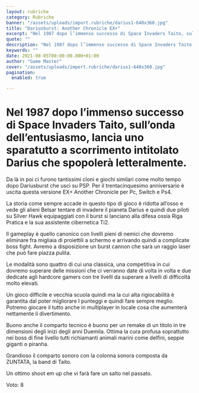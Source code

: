 ```yaml
---
layout: rubriche
category: Rubriche
banner: "/assets/uploads/import.rubriche/darius1-640x360.jpg"
title: "Dariusburst: Another Chronicle EX+"
excerpt: "Nel 1987 dopo l’immenso successo di Space Invaders Taito, sull’onda dell’entusiasmo, lancia uno sparatutto a scorrimento intitolato Darius che spopolerà letteralmente. Da là in poi ci furono tantissimi cloni e giochi similari come molto tempo dopo Dariusburst che uscì su PSP. Per il trentacinquesimo anniversario è uscita questa versione EX+ Another Chronicle per Pc, Switch [&hellip"
quote: ""
description: "Nel 1987 dopo l’immenso successo di Space Invaders Taito, sull’onda dell’entusiasmo, lancia uno sparatutto a scorrimento intitolato Darius che spopolerà letteralmente. Da là in poi ci furono tantissimi cloni e giochi similari come molto tempo dopo Dariusburst che uscì su PSP. Per il trentacinquesimo anniversario è uscita questa versione EX+ Another Chronicle per Pc, Switch [&hellip"
keywords: ""
date: 2021-08-05T00:00:00.000+01:00
author: "Game Master"
cover: "/assets/uploads/import.rubriche/darius1-640x360.jpg"
pagination:
  enabled: true

---
```


# Nel 1987 dopo l’immenso successo di Space Invaders Taito, sull’onda dell’entusiasmo, lancia uno sparatutto a scorrimento intitolato Darius che spopolerà letteralmente.

Da là in poi ci furono tantissimi cloni e giochi similari come molto tempo dopo Dariusburst che uscì su PSP. Per il trentacinquesimo anniversario è uscita questa versione EX+ Another Chronicle per Pc, Switch e Ps4.

La storia come sempre accade in questo tipo di gioco è ridotta all’osso e vede gli alieni Belsar tentare di invadere il pianeta Darius e quindi due piloti su Silver Hawk equipaggiati con il burst si lanciano alla difesa ossia Riga Pratica e la sua assistente cibernetica Ti2.  
  
Il gameplay è quello canonico con livelli pieni di nemici che dovremo eliminare fra migliaia di proiettili a schermo e arrivando quindi a complicate boss fight. Avremo a disposizione un burst cannon che sarà un raggio laser che può fare piazza pulita.

Le modalità sono quattro di cui una classica, una competitiva in cui dovremo superare delle missioni che ci verranno date di volta in volta e due dedicate agli hardcore gamers con tre livelli da superare a livelli di difficoltà molto elevati.

Un gioco difficile e vecchia scuola quindi ma la cui alta rigiocabilità è garantita dal poter migliorare I punteggi e quindi fare sempre meglio. Potremo giocare il tutto anche in multiplayer in locale cosa che aumenterà nettamente il divertimento.  
  
Buono anche il comparto tecnico è buono per un remake di un titolo in tre dimensioni degli inizi degli anni Duemila. Ottima la cura profusa soprattutto nei boss di fine livello tutti richiamanti animali marini come delfini, seppie giganti o piranha.

Grandioso il comparto sonoro con la colonna sonora composta da ZUNTATA, la band di Taito.

Un ottimo shoot em up che vi farà fare un salto nel passato.

Voto: 8